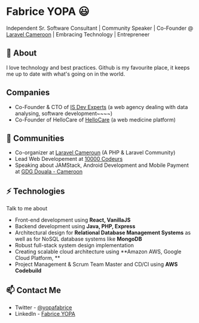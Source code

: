 # Fabrice YOPA 😃
Independent Sr. Software Consultant | Community Speaker | Co-Founder @ [Laravel Cameroon](https://laravel.cm) | Embracing Technology | Entrepreneer

## 🧐 About
I love technology and best practices. Github is my favourite place, it keeps me up to date with what's going on in the world.

## Companies
- Co-Founder & CTO of [IS Dev Experts](https://isdevexperts.com) (a web agency dealing with data analysing, software development~~~~)
- Co-Founder of HelloCare of [HelloCare](https://hellocare.org) (a web medicine platform)
## 👯 Communities
- Co-organizer at [Laravel Cameroun](https://laravel.cm) (A PHP & Laravel Community)
- Lead Web Developement at [10000 Codeurs](https://10000codeurs.com/)
- Speaking about JAMStack, Android Development and Mobile Payment at [GDG Douala - Cameroon](https://devfest.gdgdouala.com/)


## ⚡ Technologies
Talk to me about
- Front-end development using **React, VanillaJS**
- Backend development using **Java, PHP, Express**
- Architectural design for **Relational Database Management Systems** as well as for NoSQL database systems like **MongoDB**
- Robust full-stack system design implementation
- Creating scalable cloud architecture using **Amazon AWS, Google Cloud Platform, **
- Project Management & Scrum Team Master and CD/CI using **AWS Codebuild**

## 📫 Contact Me
- Twitter - [@yopafabrice](https://twitter.com/yopafabrice)
- LinkedIn - [Fabrice YOPA](https://www.linkedin.com/in/fabriceyopa/)
